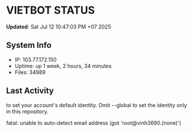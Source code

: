 # VIETBOT STATUS
**Updated**: Sat Jul 12 10:47:03 PM +07 2025

## System Info
- IP: 103.77.172.150
- Uptime: up 1 week, 2 hours, 34 minutes
- Files: 34989

## Last Activity

to set your account's default identity.
Omit --global to set the identity only in this repository.

fatal: unable to auto-detect email address (got 'root@vinh3690.(none)')
